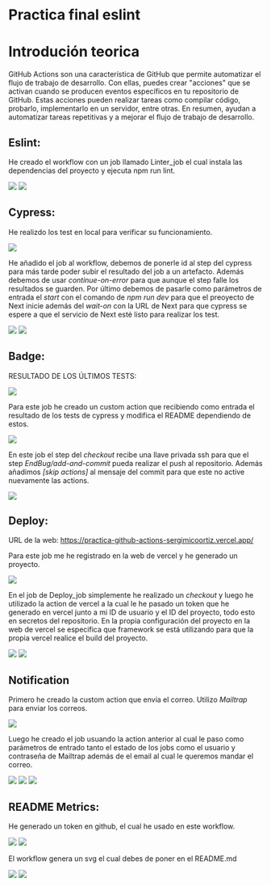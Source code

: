 # Practica final eslint

# Introdución teorica

GitHub Actions son una característica de GitHub que permite automatizar el flujo de trabajo de desarrollo. Con ellas, puedes crear "acciones" que se activan cuando se producen eventos específicos en tu repositorio de GitHub. Estas acciones pueden realizar tareas como compilar código, probarlo, implementarlo en un servidor, entre otras. En resumen, ayudan a automatizar tareas repetitivas y a mejorar el flujo de trabajo de desarrollo.

## Eslint:

He creado el workflow con un job llamado Linter_job el cual instala las dependencias del proyecto y ejecuta npm run lint.

<img src="./pic/Screenshot_20230113_185347.png"/>
<img src="./pic/Screenshot_20230113_185556.png"/>


## Cypress:

He realizdo los test en local para verificar su funcionamiento.

<img src='./pic/Screenshot_20230113_195634.png' />

He añadido el job al workflow, debemos de ponerle id al step del cypress para más tarde poder subir el resultado del job a un artefacto. Además debemos de usar *continue-on-error* para que aunque el step falle los resultados se guarden. Por último debemos de pasarle como parámetros de entrada el *start* con el comando de *npm run dev* para que el preoyecto de Next inicie además del *wait-on* con la URL de Next para que cypress se espere a que el servicio de Next esté listo para realizar los test.

<img src='./pic/Captura de pantalla 2023-01-13 204718.png' />
<img src='./pic/Captura de pantalla 2023-01-13 204754.png' />

## Badge:

RESULTADO DE LOS ÚLTIMOS TESTS:
<!-- NO CAMBIAR LA URL DE FORMA MANUAL. -->
<!-- SI ES NECESARIO CAMBIAR LA IMAGEN DEL BADGED DEBERAS DE HACERLO EN LA ACTION LOCALIZADA EN .github\actions\badge\index.js -->
<img src='https://img.shields.io/badge/tested%20with-Cypress-04C38E.svg'/>

Para este job he creado un custom action que recibiendo como entrada el resultado de los tests de cypress y modifica el README dependiendo de estos.

<img src='./pic/Captura de pantalla 2023-01-14 144326.png' />

En este job el step del *checkout* recibe una llave privada ssh para que el step *EndBug/add-and-commit* pueda realizar el push al repositorio. Además añadimos *[skip actions]* al mensaje del commit para que este no active nuevamente las actions.

<img src='./pic/Captura de pantalla 2023-01-14 144242.png' />

## Deploy:

URL de la web:
https://practica-github-actions-sergimicoortiz.vercel.app/

Para este job me he registrado en la web de vercel y he generado un proyecto.

<img src='./pic/Captura de pantalla 2023-01-14 152000.png' />

En el job de Deploy_job simplemente he realizado un *checkout* y luego he utilizado la action de vercel a la cual le he pasado un token que he generado en vercel junto a mi ID de usuario y el ID del proyecto, todo esto en secretos del repositorio. En la propia configuración del proyecto en la web de vercel se especifica que framework se está utilizando para que la propia vercel realice el build del proyecto.

<img src='./pic/Captura de pantalla 2023-01-14 152517.png'/>
<img src='./pic/Captura de pantalla 2023-01-14 152526.png'/>

## Notification

Primero he creado la custom action que envía el correo. Utilizo *Mailtrap* para enviar los correos.

<img src='./pic/email.png'/>

Luego he creado el job usuando la action anterior al cual le paso como parámetros de entrado tanto el estado de los jobs como el usuario y contraseña de Mailtrap además de el email al cual le queremos mandar el correo.

<img src='./pic/Screenshot_20230116_165917.png'/>
<img src='./pic/Screenshot_20230116_164508.png'/>
<img src='./pic/Screenshot_20230116_164536.png'/>

## README Metrics:

He generado un token en github, el cual he usado en este workflow.

<img src='./pic/Screenshot_20230116_211250.png'/>
<img src='./pic/Screenshot_20230116_211640.png'/>

El workflow genera un svg el cual debes de poner en el README.md

<img src='./pic/Screenshot_20230116_211229.png'/>
<img src='./pic/Screenshot_20230116_211137.png'/>
